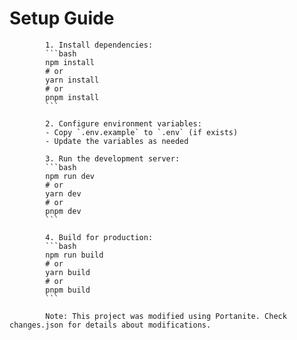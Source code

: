 # Setup Guide
            1. Install dependencies:
            ```bash
            npm install
            # or
            yarn install
            # or
            pnpm install
            ```

            2. Configure environment variables:
            - Copy `.env.example` to `.env` (if exists)
            - Update the variables as needed

            3. Run the development server:
            ```bash
            npm run dev
            # or
            yarn dev
            # or
            pnpm dev
            ```

            4. Build for production:
            ```bash
            npm run build
            # or
            yarn build
            # or
            pnpm build
            ```

            Note: This project was modified using Portanite. Check changes.json for details about modifications.
            